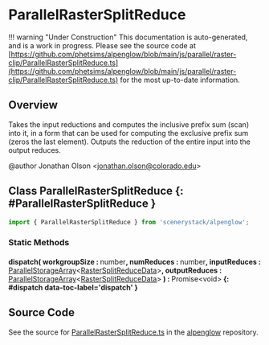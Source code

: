 # ParallelRasterSplitReduce

!!! warning "Under Construction"
    This documentation is auto-generated, and is a work in progress. Please see the source code at
    [https://github.com/phetsims/alpenglow/blob/main/js/parallel/raster-clip/ParallelRasterSplitReduce.ts](https://github.com/phetsims/alpenglow/blob/main/js/parallel/raster-clip/ParallelRasterSplitReduce.ts) for the most up-to-date information.

## Overview

Takes the input reductions and computes the inclusive prefix sum (scan) into it, in a form that can be used for
computing the exclusive prefix sum (zeros the last element). Outputs the reduction of the entire input into the
output reduces.

@author Jonathan Olson &lt;jonathan.olson@colorado.edu&gt;

## Class ParallelRasterSplitReduce {: #ParallelRasterSplitReduce }


```js
import { ParallelRasterSplitReduce } from 'scenerystack/alpenglow';
```
### Static Methods

#### dispatch( workgroupSize : <span style="font-weight: 400;"><span style="color: hsla(calc(var(--md-hue) + 180deg),80%,40%,1);">number</span></span>, numReduces : <span style="font-weight: 400;"><span style="color: hsla(calc(var(--md-hue) + 180deg),80%,40%,1);">number</span></span>, inputReduces : <span style="font-weight: 400;">[ParallelStorageArray](../alpenglow/ParallelStorageArray.md)&lt;[RasterSplitReduceData](../alpenglow/RasterSplitReduceData.md)&gt;</span>, outputReduces : <span style="font-weight: 400;">[ParallelStorageArray](../alpenglow/ParallelStorageArray.md)&lt;[RasterSplitReduceData](../alpenglow/RasterSplitReduceData.md)&gt;</span> ) : <span style="font-weight: 400;">Promise&lt;<span style="color: hsla(calc(var(--md-hue) + 180deg),80%,40%,1);">void</span>&gt;</span> {: #dispatch data-toc-label='dispatch' }



## Source Code

See the source for [ParallelRasterSplitReduce.ts](https://github.com/phetsims/alpenglow/blob/main/js/parallel/raster-clip/ParallelRasterSplitReduce.ts) in the [alpenglow](https://github.com/phetsims/alpenglow) repository.
